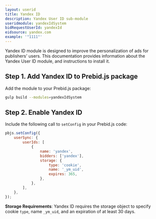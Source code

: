 ```yaml
---
layout: userid
title: Yandex ID
description: Yandex User ID sub-module
useridmodule: yandexIdSystem
bidRequestUserId: yandexId
eidsource: yandex.com
example: '"1111"'
---
```


Yandex ID module is designed to improve the personalization of ads for publishers' users. This documentation provides information about the Yandex User ID module, and instructions to install it. 

## Step 1. Add Yandex ID to Prebid.js package

Add the module to your Prebid.js package:

```bash
gulp build --modules=yandexIdSystem
```

## Step 2. Enable Yandex ID

Include the following call to `setConfig` in your Prebid.js code:

```javascript
pbjs.setConfig({
    userSync: {
        userIds: [
            {
                name: 'yandex',
                bidders: ['yandex'],
                storage: {
                    type: 'cookie',
                    name: '_ym_uid',
                    expires: 365,
                },
            },
        ],
    },
});
```

**Storage Requirements**: Yandex ID requires the storage object to specify cookie `type`, name `_ym_uid`, and an expiration of at least 30 days.
